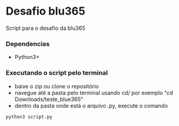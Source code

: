 # Desafio blu365

Script para o desafio da blu365

### Dependencias

* Python3+

### Executando o script pelo terminal
* baixe o zip ou clone o repositório
* navegue até a pasta pelo terminal usando cd/ por exemplo "cd Downloads/teste_blue365"
* dentro da pasta onde está o arquivo .py, execute o comando
```
python3 script.py
```
